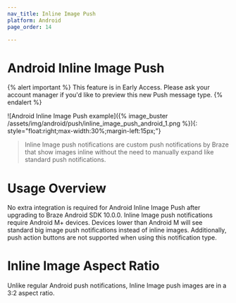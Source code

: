 ```yaml
---
nav_title: Inline Image Push
platform: Android
page_order: 14

---
```


# Android Inline Image Push

{% alert important %}
This feature is in Early Access. Please ask your account manager if you'd like to preview this new Push message type.
{% endalert %}

<style>
#main_content #article-main img {
  border:none !important;
}
</style>
![Android Inline Image Push example]({% image_buster /assets/img/android/push/inline_image_push_android_1.png %}){: style="float:right;max-width:30%;margin-left:15px;"}

> Inline Image push notifications are custom push notifications by Braze that show images inline without the need to manually expand like standard push notifications.

# Usage Overview

No extra integration is required for Android Inline Image Push after upgrading to Braze Android SDK 10.0.0. Inline Image push notifications require Android M+ devices. Devices lower than Android M will see standard big image push notifications instead of inline images. Additionally, push action buttons are not supported when using this notification type.

# Inline Image Aspect Ratio

Unlike regular Android push notifications, Inline Image push images are in a 3:2 aspect ratio.
